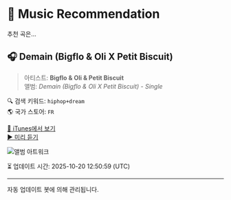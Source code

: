 
# 🎵 Music Recommendation

추천 곡은...

## 🎧 Demain (Bigflo & Oli X Petit Biscuit)  
> 아티스트: **Bigflo & Oli & Petit Biscuit**  
> 앨범: _Demain (Bigflo & Oli X Petit Biscuit) - Single_  

🔍 검색 키워드: `hiphop+dream`  
🌎 국가 스토어: `FR`

[🔗 iTunes에서 보기](https://music.apple.com/fr/album/demain-bigflo-oli-x-petit-biscuit/1402692632?i=1402692638&uo=4)  
[▶️ 미리 듣기](https://audio-ssl.itunes.apple.com/itunes-assets/AudioPreview125/v4/d5/f1/36/d5f1362e-6adf-47cc-54e5-7a2fc9657d06/mzaf_17673241349417735411.plus.aac.p.m4a)

![앨범 아트워크](https://is1-ssl.mzstatic.com/image/thumb/Music128/v4/0b/52/d8/0b52d8f5-a150-1ed0-d0f4-94ee324a5d93/00602567856993.rgb.jpg/100x100bb.jpg)

⏳ 업데이트 시간: 2025-10-20 12:50:59 (UTC)

---
자동 업데이트 봇에 의해 관리됩니다.
